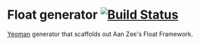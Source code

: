 # Float generator [![Build Status](https://secure.travis-ci.org/AanZee/generator-float.png?branch=master)](http://travis-ci.org/yeoman/generator-gulp-webapp)

[Yeoman](http://yeoman.io) generator that scaffolds out Aan Zee's Float Framework.
